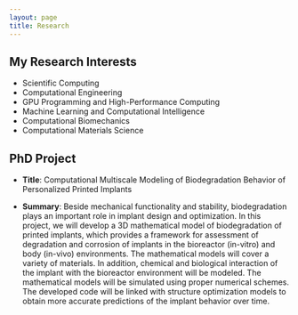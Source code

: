 ```yaml
---
layout: page
title: Research
---
```


## My Research Interests

* Scientific Computing
* Computational Engineering
* GPU Programming and High-Performance Computing
* Machine Learning and Computational Intelligence
* Computational Biomechanics
* Computational Materials Science

 
## PhD Project

* **Title**: Computational Multiscale Modeling of Biodegradation Behavior of Personalized Printed Implants


* **Summary**: Beside mechanical functionality and stability, biodegradation plays an important role in implant design and optimization. In this project, we will develop a 3D mathematical model of biodegradation of printed implants, which provides a framework for assessment of degradation and corrosion of implants in the bioreactor (in-vitro) and body (in-vivo) environments. The mathematical models will cover a variety of materials. In addition, chemical and biological interaction of the implant with the bioreactor environment will be modeled. The mathematical models will be simulated using proper numerical schemes. The developed code will be linked with structure optimization models to obtain more accurate predictions of the implant behavior over time.
